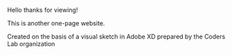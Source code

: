 Hello thanks for viewing!

This is another one-page website. 

Created on the basis of a visual sketch in Adobe XD prepared by the Coders Lab organization
